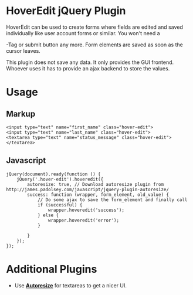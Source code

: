 # HoverEdit jQuery Plugin

HoverEdit can be used to create forms where fields are edited and saved individually like user account forms or similar. You won't need a <form>-Tag or submit button any more. Form elements are saved as soon as the cursor leaves.

This plugin does not save any data. It only provides the GUI frontend. Whoever uses it has to provide an ajax backend to store the values.

# Usage

## Markup

    <input type="text" name="first_name" class="hover-edit">
    <input type="text" name="last_name" class="hover-edit">
    <textarea type="text" name="status_message" class="hover-edit"></textarea>

## Javascript

    jQuery(document).ready(function () {
        jQuery('.hover-edit').hoveredit({
            autoresize: true, // Download autoresize plugin from http://james.padolsey.com/javascript/jquery-plugin-autoresize/
            success: function (wrapper, form_element, old_value) {
                // Do some ajax to save the form_element and finally call
                if (successful) {
                    wrapper.hoveredit('success');
                } else {
                    wrapper.hoveredit('error');
                }

            }
        });
    });

# Additional Plugins

- Use **[Autoresize]** for textareas to get a nicer UI.

[Autoresize]: http://james.padolsey.com/javascript/jquery-plugin-autoresize/ "Autoresize jQuery plugin"

